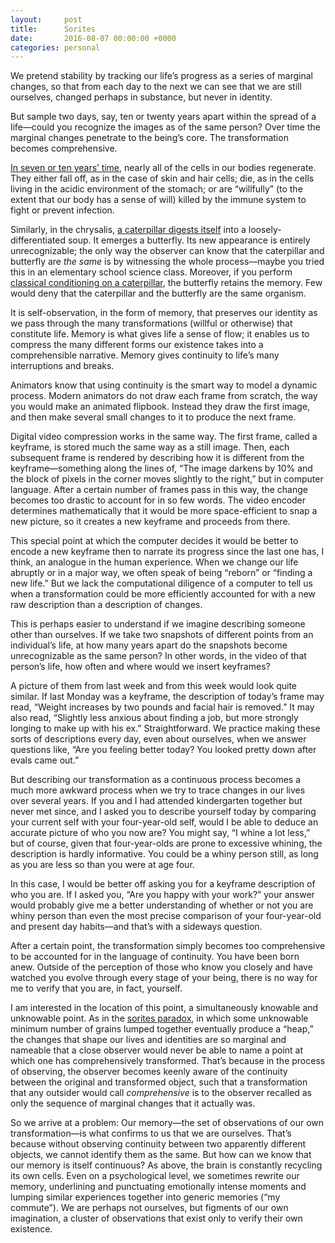 ```yaml
---
layout:     post
title:      Sorites
date:       2016-08-07 00:00:00 +0000
categories: personal
---
```


We pretend stability by tracking our life’s progress as a series of marginal changes, so that from each day to the next we can see that we are still ourselves, changed perhaps in substance, but never in identity.

But sample two days, say, ten or twenty years apart within the spread of a life&mdash;could you recognize the images as of the same person? Over time the marginal changes penetrate to the being’s core. The transformation becomes comprehensive.

<a href="http://science.howstuffworks.com/life/cellular-microscopic/does-body-really-replace-seven-years.htm">In seven or ten years’ time</a>, nearly all of the cells in our bodies regenerate. They either fall off, as in the case of skin and hair cells; die, as in the cells living in the acidic environment of the stomach; or are “willfully” (to the extent that our body has a sense of will) killed by the immune system to fight or prevent infection.

Similarly, in the chrysalis, <a href="http://www.scientificamerican.com/article/caterpillar-butterfly-metamorphosis-explainer/">a caterpillar digests itself</a> into a loosely-differentiated soup. It emerges a butterfly. Its new appearance is entirely unrecognizable; the only way the observer can know that the caterpillar and butterfly are *the same* is by witnessing the whole process&mdash;maybe you tried this in an elementary school science class. Moreover, if you perform <a href="http://www.wired.com/2008/03/butterflies-rem/">classical conditioning on a caterpillar</a>, the butterfly retains the memory. Few would deny that the caterpillar and the butterfly are the same organism.

It is self-observation, in the form of memory, that preserves our identity as we pass through the many transformations (willful or otherwise) that constitute life. Memory is what gives life a sense of flow; it enables us to compress the many different forms our existence takes into a comprehensible narrative. Memory gives continuity to life’s many interruptions and breaks.

Animators know that using continuity is the smart way to model a dynamic process. Modern animators do not draw each frame from scratch, the way you would make an animated flipbook. Instead they draw the first image, and then make several small changes to it to produce the next frame.

Digital video compression works in the same way. The first frame, called a keyframe, is stored much the same way as a still image. Then, each subsequent frame is rendered by describing how it is different from the keyframe&mdash;something along the lines of, “The image darkens by 10% and the block of pixels in the corner moves slightly to the right,” but in computer language. After a certain number of frames pass in this way, the change becomes too drastic to account for in so few words. The video encoder determines mathematically that it would be more space-efficient to snap a new picture, so it creates a new keyframe and proceeds from there.

This special point at which the computer decides it would be better to encode a new keyframe then to narrate its progress since the last one has, I think, an analogue in the human experience. When we change our life abruptly or in a major way, we often speak of being “reborn” or “finding a new life.” But we lack the computational diligence of a computer to tell us when a transformation could be more efficiently accounted for with a new raw description than a description of changes.

This is perhaps easier to understand if we imagine describing someone other than ourselves. If we take two snapshots of different points from an individual’s life, at how many years apart do the snapshots become unrecognizable as the same person? In other words, in the video of that person’s life, how often and where would we insert keyframes?

A picture of them from last week and from this week would look quite similar. If last Monday was a keyframe, the description of today’s frame may read, “Weight increases by two pounds and facial hair is removed.” It may also read, “Slightly less anxious about finding a job, but more strongly longing to make up with his ex.” Straightforward. We practice making these sorts of descriptions every day, even about ourselves, when we answer questions like, “Are you feeling better today? You looked pretty down after evals came out.”

But describing our transformation as a continuous process becomes a much more awkward process when we try to trace changes in our lives over several years. If you and I had attended kindergarten together but never met since, and I asked you to describe yourself today by comparing your current self with your four-year-old self, would I be able to deduce an accurate picture of who you now are? You might say, “I whine a lot less,” but of course, given that four-year-olds are prone to excessive whining, the description is hardly informative. You could be a whiny person still, as long as you are less so than you were at age four.

In this case, I would be better off asking you for a keyframe description of who you are. If I asked you, “Are you happy with your work?” your answer would probably give me a better understanding of whether or not you are whiny person than even the most precise comparison of your four-year-old and present day habits&mdash;and that’s with a sideways question.

After a certain point, the transformation simply becomes too comprehensive to be accounted for in the language of continuity. You have been born anew. Outside of the perception of those who know you closely and have watched you evolve through every stage of your being, there is no way for me to verify that you are, in fact, yourself.

I am interested in the location of this point, a simultaneously knowable and unknowable point. As in the <a href="http://plato.stanford.edu/entries/sorites-paradox/">sorites paradox</a>, in which some unknowable minimum number of grains lumped together eventually produce a “heap,” the changes that shape our lives and identities are so marginal and nameable that a close observer would never be able to name a point at which one has comprehensively transformed. That’s because in the process of observing, the observer becomes keenly aware of the continuity between the original and transformed object, such that a transformation that any outsider would call *comprehensive* is to the observer recalled as only the sequence of marginal changes that it actually was.

So we arrive at a problem: Our memory&mdash;the set of observations of our own transformation&mdash;is what confirms to us that we are ourselves. That’s because without observing continuity between two apparently different objects, we cannot identify them as the same. But how can we know that our memory is itself continuous? As above, the brain is constantly recycling its own cells. Even on a psychological level, we sometimes rewrite our memory, underlining and punctuating emotionally intense moments and lumping similar experiences together into generic memories (“my commute”). We are perhaps not ourselves, but figments of our own imagination, a cluster of observations that exist only to verify their own existence.
